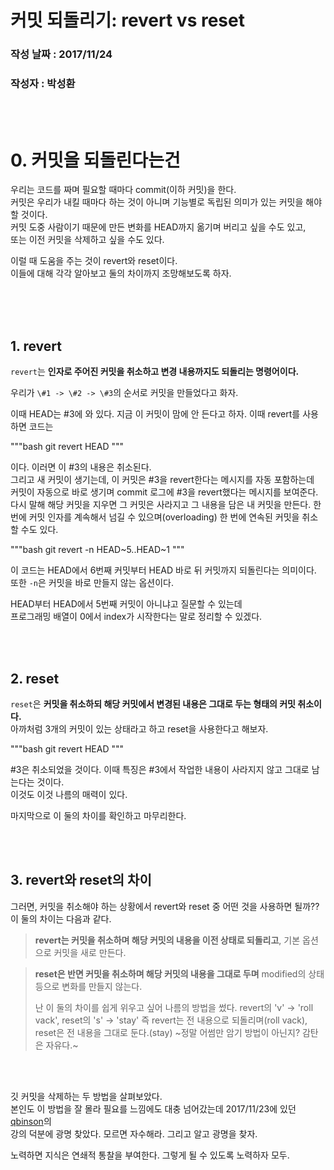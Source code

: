 # 커밋 되돌리기: revert vs reset

### 작성 날짜 : 2017/11/24
### 작성자 : 박성환

<br>
<br>

# 0. 커밋을 되돌린다는건

우리는 코드를 짜며 필요할 때마다 commit(이하 커밋)을 한다.  
커밋은 우리가 내킬 때마다 하는 것이 아니며 기능별로 독립된 의미가 있는 커밋을 해야 할 것이다.  
커밋 도중 사람이기 때문에 만든 변화를 HEAD까지 옮기며 버리고 싶을 수도 있고,  
또는 이전 커밋을 삭제하고 싶을 수도 있다.  

이럴 때 도움을 주는 것이 revert와 reset이다.  
이들에 대해 각각 알아보고 둘의 차이까지 조망해보도록 하자.

<br>
<br>
<br>


## 1. revert
`revert`는 **인자로 주어진 커밋을 취소하고 변경 내용까지도 되돌리는 명령어이다.**  

우리가 `\#1 -> \#2 -> \#3`의 순서로 커밋을 만들었다고 화자.

이때 HEAD는 \#3에 와 있다. 지금 이 커밋이 맘에 안 든다고 하자.
이때 revert를 사용하면 코드는  

"""bash
git revert HEAD
"""

이다. 이러면 이 \#3의 내용은 취소된다.  
그리고 새 커밋이 생기는데, 이 커밋은 \#3을 revert한다는 메시지를 자동 포함하는데  
커밋이 자동으로 바로 생기며 commit 로그에 \#3을 revert했다는 메시지를 보여준다.
다시 말해 해당 커밋을 지우면 그 커밋은 사라지고 그 내용을 담은 내 커밋을 만든다.
한 번에 커밋 인자를 계속해서 넘길 수 있으며(overloading) 한 번에 연속된 커밋을 취소할 수도 있다.


"""bash
git revert -n HEAD~5..HEAD~1
"""

이 코드는 HEAD에서 6번째 커밋부터 HEAD 바로 뒤 커밋까지 되돌린다는 의미이다.  
또한 `-n`은 커밋을 바로 만들지 않는 옵션이다.  

HEAD부터 HEAD에서 5번째 커밋이 아니냐고 질문할 수 있는데  
프로그래밍 배열이 0에서 index가 시작한다는 말로 정리할 수 있겠다.


<br>
<br>


## 2. reset
`reset`은 **커밋을 취소하되 해당 커밋에서 변경된 내용은 그대로 두는 형태의 커밋 취소이다.**  
아까처럼 3개의 커밋이 있는 상태라고 하고 reset을 사용한다고 해보자.  

"""bash
git revert HEAD
"""

\#3은 취소되었을 것이다. 이때 특징은 \#3에서 작업한 내용이 사라지지 않고 그대로 남는다는 것이다.  
이것도 이것 나름의 매력이 있다.  

마지막으로 이 둘의 차이를 확인하고 마무리한다.

<br>
<br>


## 3. revert와 reset의 차이
그러면, 커밋을 취소해야 하는 상황에서 revert와 reset 중 어떤 것을 사용하면 될까??  
이 둘의 차이는 다음과 같다.  

> **revert는 커밋을 취소하며 해당 커밋의 내용을 이전 상태로 되돌리고**,
> 기본 옵션으로 커밋을 새로 만든다.  

> **reset은 반면 커밋을 취소하며 해당 커밋의 내용을 그대로 두며**
> modified의 상태 등으로 변화를 만들지 않는다.
>
> 난 이 둘의 차이를 쉽게 위우고 싶어 나름의 방법을 썼다.
> revert의 'v' -> 'roll vack', reset의 's' -> 'stay'
> 즉 revert는 전 내용으로 되돌리며(roll vack), reset은 전 내용을 그대로 둔다.(stay)
> ~정말 어썸만 암기 방법이 아닌지? 감탄은 자유다.~

<br>
<Br>

깃 커밋을 삭제하는 두 방법을 살펴보았다.  
본인도 이 방법을 잘 몰라 필요를 느낌에도 대충 넘어갔는데 2017/11/23에 있던 [qbinson](https://github.com/Gyubin)의  
강의 덕분에 광명 찾았다. 모르면 자수해라. 그리고 알고 광명을 찾자.  

노력하면 지식은 연쇄적 통찰을 부여한다. 그렇게 될 수 있도록 노력하자 모두.
